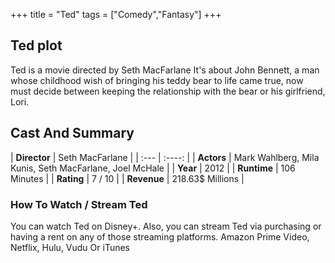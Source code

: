 +++
title = "Ted"
tags = ["Comedy","Fantasy"]
+++
## Ted plot
Ted is a movie directed by Seth MacFarlane It's about John Bennett, a man whose childhood wish of bringing his teddy bear to life came true, now must decide between keeping the relationship with the bear or his girlfriend, Lori.
## Cast And Summary
| **Director**      | Seth MacFarlane |
    | :---        |    :----:   |
    |  **Actors** | Mark Wahlberg, Mila Kunis, Seth MacFarlane, Joel McHale |
    | **Year**   | 2012    |
    |  **Runtime** | 106 Minutes |
    |  **Rating** | 7 / 10 | 
    |  **Revenue** | 218.63$ Millions |
### How To Watch / Stream Ted
You can watch Ted on Disney+.
Also, you can stream Ted via purchasing or having a rent on any of those streaming platforms.
Amazon Prime Video, Netflix, Hulu, Vudu Or iTunes